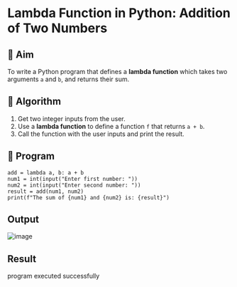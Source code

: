 # Lambda Function in Python: Addition of Two Numbers

## 🎯 Aim
To write a Python program that defines a **lambda function** which takes two arguments `a` and `b`, and returns their sum.

## 🧠 Algorithm
1. Get two integer inputs from the user.
2. Use a **lambda function** to define a function `f` that returns `a + b`.
3. Call the function with the user inputs and print the result.

## 🧾 Program
```
add = lambda a, b: a + b
num1 = int(input("Enter first number: "))
num2 = int(input("Enter second number: "))
result = add(num1, num2)
print(f"The sum of {num1} and {num2} is: {result}")
```
## Output
![image](https://github.com/user-attachments/assets/fff45fb8-1a3c-4b02-9339-e59a0a28161c)


## Result
program executed successfully
